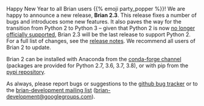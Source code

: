<!--
.. title: New release: Brian 2.3
.. slug: brian-23
.. date: 2020-01-06 14:06:02 UTC
.. category: news
.. tags: Release,Development
.. type: text
-->

Happy New Year to all Brian users {{% emoji party_popper %}}! We are happy to announce a new release, **Brian 2.3**. This release fixes a number of bugs and introduces some new features. It also paves the way for the transition from Python 2 to Python 3 – given that Python 2 is now [no longer officially supported](https://www.python.org/doc/sunset-python-2/), Brian 2.3 will be the last release to support Python 2. For a full list of changes, see the [release notes](http://brian2.readthedocs.io/en/2.3/introduction/release_notes.html). We recommend all users of Brian 2 to update.

<!-- TEASER_END -->

Brian 2 can be installed with Anaconda from the [conda-forge channel](https://anaconda.org/conda-forge/brian2) (packages are provided for Python 2.7, 3.6, 3.7, 3.8), or with pip from the [pypi repository](https://pypi.org/project/Brian2/).

As always, please report bugs or suggestions to the [github bug tracker](https://github.com/brian-team/brian2/issues) or to the [brian-development mailing list](https://groups.google.com/forum/#!forum/brian-development) ([brian-development@googlegroups.com](mailto:brian-development@googlegroups.com)).

